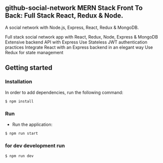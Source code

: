 ## github-social-network MERN Stack Front To Back: Full Stack React, Redux & Node.

A social network with Node.js, Express, React, Redux & MongoDB. 

Full stack social network app with React, Redux, Node, Express & MongoDB
Extensive backend API with Express
Use Stateless JWT authentication practices
Integrate React with an Express backend in an elegant way
Use Redux for state management

## Getting started

### Installation
In order to add dependencies, run the following command:

``` sh
$ npm install
```

### Run

- Run the application:

``` sh
$ npm run start 
```
### for dev development run 
``` sh
$ npm run dev 
```


